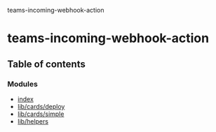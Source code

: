 teams-incoming-webhook-action

# teams-incoming-webhook-action

## Table of contents

### Modules

- [index](modules/index.md)
- [lib/cards/deploy](modules/lib_cards_deploy.md)
- [lib/cards/simple](modules/lib_cards_simple.md)
- [lib/helpers](modules/lib_helpers.md)
